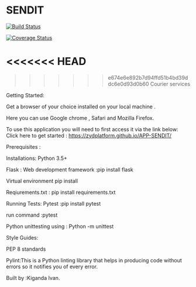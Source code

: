 # SENDIT

[![Build Status](https://travis-ci.org/zydplatform/APP-SENDIT.svg?branch=develop)](https://travis-ci.org/zydplatform/APP-SENDIT)

[![Coverage Status](https://coveralls.io/repos/github/zydplatform/APP-SENDIT/badge.svg?branch=develop)](https://coveralls.io/github/zydplatform/APP-SENDIT?branch=develop)

<<<<<<< HEAD
=======

>>>>>>> e674e6e892b7d94ffd51b4bd39ddc6e0d93d0b60
Courier services

Getting Started:

Get a browser of your choice installed on your local machine .

Here you can use Google chrome , Safari and Mozilla Firefox.


To use this application you will need to first access it via the link below:
Click here to get started :  https://zydplatform.github.io/APP-SENDIT/

Prerequisites :

Installations:
Python 3.5+ 

Flask : Web development framework :pip install flask

Virtual environment pip install 

Reqiurements.txt : pip install requirements.txt

Running Tests:
 Pytest :pip install pytest

 run command :pytest

 Python unittesting using : Python -m unittest

Style Guides:

PEP 8 standards

Pylint:This is a Python linting library that helps in producing code without
errors so it notifies you of every error.


Built by :Kiganda Ivan.
